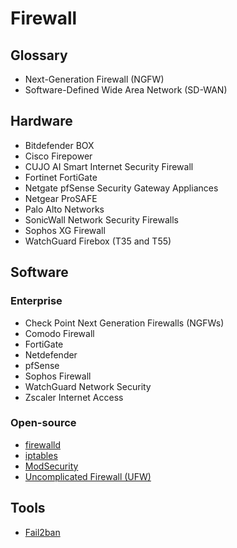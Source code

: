 # Firewall

## Glossary

- Next-Generation Firewall (NGFW)
- Software-Defined Wide Area Network (SD-WAN)

## Hardware

- Bitdefender BOX
- Cisco Firepower
- CUJO AI Smart Internet Security Firewall
- Fortinet FortiGate
- Netgate pfSense Security Gateway Appliances
- Netgear ProSAFE
- Palo Alto Networks
- SonicWall Network Security Firewalls
- Sophos XG Firewall
- WatchGuard Firebox (T35 and T55)

## Software

### Enterprise

- Check Point Next Generation Firewalls (NGFWs)
- Comodo Firewall
- FortiGate
- Netdefender
- pfSense
- Sophos Firewall
- WatchGuard Network Security
- Zscaler Internet Access

### Open-source

- [firewalld](/firewalld/README.md.md)
- [iptables](/iptables.md)
- [ModSecurity](/modsecurity.md)
- [Uncomplicated Firewall (UFW)](/ufw.md)

<!--
OPNsense
-->

## Tools

- [Fail2ban](/fail2ban.md)
